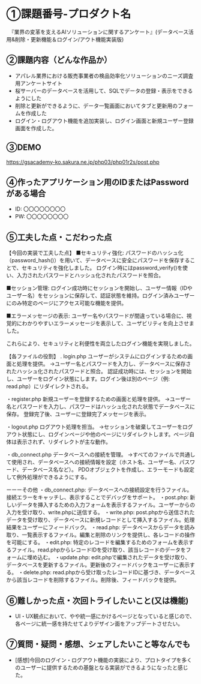 # ①課題番号-プロダクト名

　『業界の変革を支えるAIソリューションに関するアンケート』(データベース活用&削除・更新機能＆ログイン/アウト機能実装版)

## ②課題内容（どんな作品か）

- アパレル業界における販売事業者の検品効率化ソリューションのニーズ調査用アンケートサイト
- 桜サーバーのデータベースを活用して、SQLでデータの登録・表示をできるようにした
- 削除と更新ができるように、データ一覧画面においてタブと更新用のフォームを作成した
- ログイン・ログアウト機能を追加実装し、ログイン画面と新規ユーザー登録画面を作成した。
  

## ③DEMO
https://gsacademy-ko.sakura.ne.jp/php03/php01r2s/post.php


## ④作ったアプリケーション用のIDまたはPasswordがある場合

- ID: 〇〇〇〇〇〇〇〇
- PW: 〇〇〇〇〇〇〇〇

## ⑤工夫した点・こだわった点
【今回の実装で工夫した点】
■セキュリティ強化:
パスワードのハッシュ化（password_hash()）を用いて、データベースに安全にパスワードを保存することで、セキュリティを強化しました。
ログイン時にはpassword_verify()を使い、入力されたパスワードとハッシュ化されたパスワードを照合。

■セッション管理:
ログイン成功時にセッションを開始し、ユーザー情報（IDやユーザー名）をセッションに保存して、認証状態を維持。ログイン済みユーザーにのみ特定のページにアクセス可能な機能を提供。

■エラーメッセージの表示:
ユーザー名やパスワードが間違っている場合に、視覚的にわかりやすいエラーメッセージを表示して、ユーザビリティを向上させました。

これらにより、セキュリティと利便性を両立したログイン機能を実現しました。


【各ファイルの役割】
. login.php
ユーザーがシステムにログインするための画面と処理を提供。
→ユーザー名とパスワードを入力し、データベースに保存されたハッシュ化されたパスワードと照合。
認証成功時には、セッションを開始し、ユーザーをログイン状態にします。ログイン後は別のページ（例: read.php）にリダイレクトされる。

・register.php
新規ユーザーを登録するための画面と処理を提供。
→ユーザー名とパスワードを入力し、パスワードはハッシュ化された状態でデータベースに保存。
登録完了後、ユーザーに登録完了メッセージを表示。

・logout.php
ログアウト処理を担当。
→セッションを破棄してユーザーをログアウト状態にし、ログインページや他のページにリダイレクトします。ページ自体は表示されず、リダイレクトが主な動作。

・db_connect.php
データベースへの接続を管理。
→すべてのファイルで共通して使用され、データベースへの接続情報を設定（ホスト名、ユーザー名、パスワード、データベース名など）。
PDOオブジェクトを作成し、エラーモードも設定して例外処理ができるようにする。


ーーーその他
・db_connect.php:
データベースへの接続設定を行うファイル。接続エラーをキャッチし、表示することでデバッグをサポート。
・post.php:
新しいデータを挿入するための入力フォームを表示するファイル。ユーザーからの入力を受け取り、write.phpに送信する。
・write.php:
post.phpから送信されたデータを受け取り、データベースに新規レコードとして挿入するファイル。処理結果をユーザーにフィードバック。
・read.php:
データベースからデータを読み取り、一覧表示するファイル。編集と削除のリンクを提供し、各レコードの操作を可能にする。
・edit.php:
特定のレコードを編集するためのフォームを表示するファイル。read.phpからレコードIDを受け取り、該当レコードのデータをフォームに埋め込む。
・update.php:
edit.phpで編集されたデータを受け取り、データベースを更新するファイル。更新後のフィードバックをユーザーに表示する。
・delete.php:
read.phpから受け取ったレコードIDに基づき、データベースから該当レコードを削除するファイル。削除後、フィードバックを提供。


## ⑥難しかった点・次回トライしたいこと(又は機能)
-  UI・UX観点において、やや統一感にかけるページとなっていると感じので、各ページに統一感を持たせてよりデザイン面をアップデートさせたい。


## ⑦質問・疑問・感想、シェアしたいこと等なんでも
- [感想]今回のログイン・ログアウト機能の実装により、プロトタイプを多くのユーザーに提供するための基盤となる実装ができるようになったと感じた。

